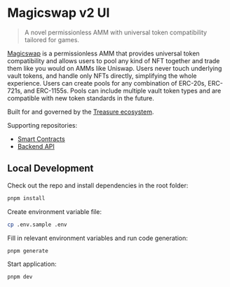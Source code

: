 # Magicswap v2 UI

> A novel permissionless AMM with universal token compatibility tailored for games.

[Magicswap](https://magicswap.lol) is a permissionless AMM that provides universal token compatibility and allows users to pool any kind of NFT together and trade them like you would on AMMs like Uniswap. Users never touch underlying vault tokens, and handle only NFTs directly, simplifying the whole experience. Users can create pools for any combination of ERC-20s, ERC-721s, and ERC-1155s. Pools can include multiple vault token types and are compatible with new token standards in the future.

Built for and governed by the [Treasure ecosystem](https://treasure.lol).

Supporting repositories:

- [Smart Contracts](https://github.com/TreasureProject/magicswapv2-contracts)
- [Backend API](https://github.com/TreasureProject/magicswap-api)

## Local Development

Check out the repo and install dependencies in the root folder:

```sh
pnpm install
```

Create environment variable file:

```sh
cp .env.sample .env
```

Fill in relevant environment variables and run code generation:

```sh
pnpm generate
```

Start application:

```sh
pnpm dev
```
